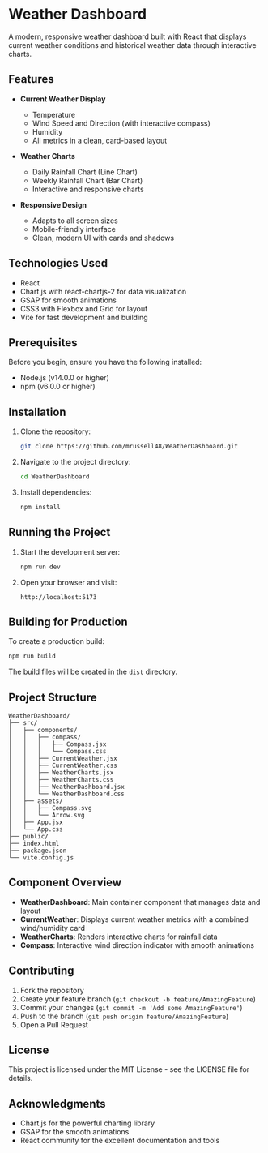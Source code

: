 # Weather Dashboard

A modern, responsive weather dashboard built with React that displays current weather conditions and historical weather data through interactive charts.

## Features

- **Current Weather Display**
  - Temperature
  - Wind Speed and Direction (with interactive compass)
  - Humidity
  - All metrics in a clean, card-based layout

- **Weather Charts**
  - Daily Rainfall Chart (Line Chart)
  - Weekly Rainfall Chart (Bar Chart)
  - Interactive and responsive charts

- **Responsive Design**
  - Adapts to all screen sizes
  - Mobile-friendly interface
  - Clean, modern UI with cards and shadows

## Technologies Used

- React
- Chart.js with react-chartjs-2 for data visualization
- GSAP for smooth animations
- CSS3 with Flexbox and Grid for layout
- Vite for fast development and building

## Prerequisites

Before you begin, ensure you have the following installed:
- Node.js (v14.0.0 or higher)
- npm (v6.0.0 or higher)

## Installation

1. Clone the repository:
   ```bash
   git clone https://github.com/mrussell48/WeatherDashboard.git
   ```

2. Navigate to the project directory:
   ```bash
   cd WeatherDashboard
   ```

3. Install dependencies:
   ```bash
   npm install
   ```

## Running the Project

1. Start the development server:
   ```bash
   npm run dev
   ```

2. Open your browser and visit:
   ```
   http://localhost:5173
   ```

## Building for Production

To create a production build:

```bash
npm run build
```

The build files will be created in the `dist` directory.

## Project Structure

```
WeatherDashboard/
├── src/
│   ├── components/
│   │   ├── compass/
│   │   │   ├── Compass.jsx
│   │   │   └── Compass.css
│   │   ├── CurrentWeather.jsx
│   │   ├── CurrentWeather.css
│   │   ├── WeatherCharts.jsx
│   │   ├── WeatherCharts.css
│   │   ├── WeatherDashboard.jsx
│   │   └── WeatherDashboard.css
│   ├── assets/
│   │   ├── Compass.svg
│   │   └── Arrow.svg
│   ├── App.jsx
│   └── App.css
├── public/
├── index.html
├── package.json
└── vite.config.js
```

## Component Overview

- **WeatherDashboard**: Main container component that manages data and layout
- **CurrentWeather**: Displays current weather metrics with a combined wind/humidity card
- **WeatherCharts**: Renders interactive charts for rainfall data
- **Compass**: Interactive wind direction indicator with smooth animations

## Contributing

1. Fork the repository
2. Create your feature branch (`git checkout -b feature/AmazingFeature`)
3. Commit your changes (`git commit -m 'Add some AmazingFeature'`)
4. Push to the branch (`git push origin feature/AmazingFeature`)
5. Open a Pull Request

## License

This project is licensed under the MIT License - see the LICENSE file for details.

## Acknowledgments

- Chart.js for the powerful charting library
- GSAP for the smooth animations
- React community for the excellent documentation and tools
